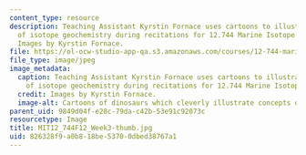```yaml
---
content_type: resource
description: Teaching Assistant Kyrstin Fornace uses cartoons to illustrate concepts
  of isotope geochemistry during recitations for 12.744 Marine Isotope Chemistry.
  Images by Kyrstin Fornace.
file: https://ol-ocw-studio-app-qa.s3.amazonaws.com/courses/12-744-marine-isotope-chemistry-fall-2012/826328f9a0b818be53700dbed38767a1_MIT12_744F12_Week3-thumb.jpg
file_type: image/jpeg
image_metadata:
  caption: Teaching Assistant Kyrstin Fornace uses cartoons to illustrate concepts
    of isotope geochemistry during recitations for 12.744 Marine Isotope Chemistry.
  credit: Images by Kyrstin Fornace.
  image-alt: Cartoons of dinosaurs which cleverly illustrate concepts of isotope geochemistry.
parent_uid: 9849d04f-e28c-79da-c42b-53e91c92073c
resourcetype: Image
title: MIT12_744F12_Week3-thumb.jpg
uid: 826328f9-a0b8-18be-5370-0dbed38767a1
---
```

